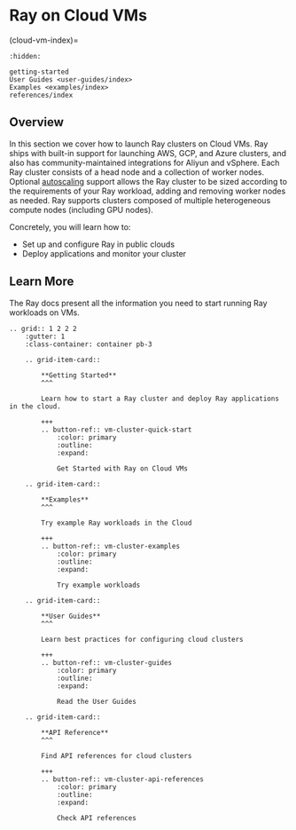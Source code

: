 # Ray on Cloud VMs
(cloud-vm-index)=

```{toctree}
:hidden:

getting-started
User Guides <user-guides/index>
Examples <examples/index>
references/index
```

## Overview

In this section we cover how to launch Ray clusters on Cloud VMs. Ray ships with built-in support
for launching AWS, GCP, and Azure clusters, and also has community-maintained integrations for Aliyun and vSphere.
Each Ray cluster consists of a head node and a collection of worker nodes. Optional
[autoscaling](vms-autoscaling) support allows the Ray cluster to be sized according to the
requirements of your Ray workload, adding and removing worker nodes as needed. Ray supports
clusters composed of multiple heterogeneous compute nodes (including GPU nodes).

Concretely, you will learn how to:

- Set up and configure Ray in public clouds
- Deploy applications and monitor your cluster

## Learn More

The Ray docs present all the information you need to start running Ray workloads on VMs.

```{eval-rst}
.. grid:: 1 2 2 2
    :gutter: 1
    :class-container: container pb-3

    .. grid-item-card::

        **Getting Started**
        ^^^

        Learn how to start a Ray cluster and deploy Ray applications in the cloud.

        +++
        .. button-ref:: vm-cluster-quick-start
            :color: primary
            :outline:
            :expand:

            Get Started with Ray on Cloud VMs

    .. grid-item-card::

        **Examples**
        ^^^

        Try example Ray workloads in the Cloud

        +++
        .. button-ref:: vm-cluster-examples
            :color: primary
            :outline:
            :expand:

            Try example workloads

    .. grid-item-card::

        **User Guides**
        ^^^

        Learn best practices for configuring cloud clusters

        +++
        .. button-ref:: vm-cluster-guides
            :color: primary
            :outline:
            :expand:

            Read the User Guides

    .. grid-item-card::

        **API Reference**
        ^^^

        Find API references for cloud clusters

        +++
        .. button-ref:: vm-cluster-api-references
            :color: primary
            :outline:
            :expand:

            Check API references
```
